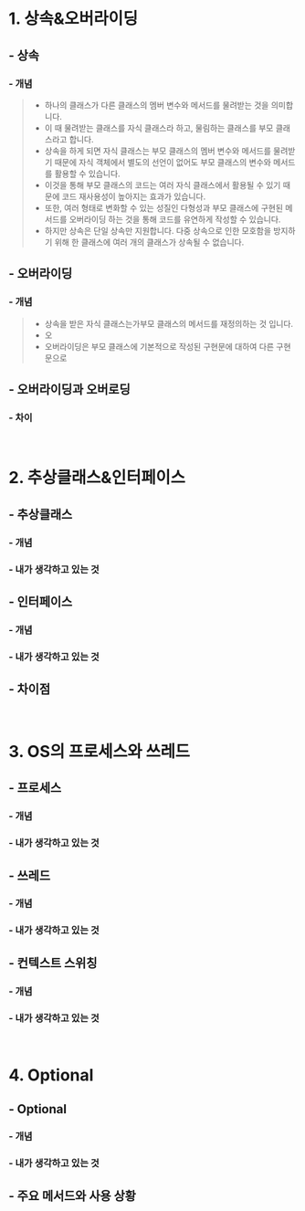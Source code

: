 # 1. 상속&오버라이딩
## - 상속
### - 개념
> - 하나의 클래스가 다른 클래스의 멤버 변수와 메서드를 물려받는 것을 의미합니다.
> - 이 때 물려받는 클래스를 자식 클래스라 하고, 물림하는 클래스를 부모 클래스라고 합니다.
> - 상속을 하게 되면 자식 클래스는 부모 클래스의 멤버 변수와 메서드를 물려받기 때문에 자식 객체에서 별도의 선언이 없어도 부모 클래스의 변수와 메서드를 활용할 수 있습니다.
> - 이것을 통해 부모 클래스의 코드는 여러 자식 클래스에서 활용될 수 있기 때문에 코드 재사용성이 높아지는 효과가 있습니다.
> - 또한, 여러 형태로 변화할 수 있는 성질인 다형성과 부모 클래스에 구현된 메서드를 오버라이딩 하는 것을 통해 코드를 유연하게 작성할 수 있습니다.
> - 하지만 상속은 단일 상속만 지원합니다. 다중 상속으로 인한 모호함을 방지하기 위해 한 클래스에 여러 개의 클래스가 상속될 수 없습니다.

<p></p>

## - 오버라이딩
### - 개념
> - 상속을 받은 자식 클래스는가부모 클래스의 메서드를 재정의하는 것 입니다.
> - 오
> - 오버라이딩은 부모 클래스에 기본적으로 작성된 구현문에 대하여 다른 구현문으로 

<p></p>

## - 오버라이딩과 오버로딩
### - 차이

<br>

# 2. 추상클래스&인터페이스
## - 추상클래스
### - 개념

### - 내가 생각하고 있는 것

<p></p>

## - 인터페이스
### - 개념

### - 내가 생각하고 있는 것

<p></p>

## - 차이점

<br>

# 3. OS의 프로세스와 쓰레드
## - 프로세스
### - 개념

### - 내가 생각하고 있는 것

<p></p>

## - 쓰레드
### - 개념

### - 내가 생각하고 있는 것

<p></p>

## - 컨텍스트 스위칭
### - 개념

### - 내가 생각하고 있는 것

<br>

# 4. Optional
## - Optional
### - 개념
### - 내가 생각하고 있는 것

<p></p>


## - 주요 메서드와 사용 상황
